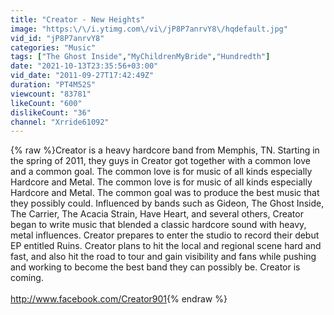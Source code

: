 ```yaml
---
title: "Creator - New Heights"
image: "https:\/\/i.ytimg.com\/vi\/jP8P7anrvY8\/hqdefault.jpg"
vid_id: "jP8P7anrvY8"
categories: "Music"
tags: ["The Ghost Inside","MyChildrenMyBride","Hundredth"]
date: "2021-10-13T23:35:56+03:00"
vid_date: "2011-09-27T17:42:49Z"
duration: "PT4M52S"
viewcount: "83781"
likeCount: "600"
dislikeCount: "36"
channel: "Xrride61092"
---
```

{% raw %}Creator is a heavy hardcore band from Memphis, TN. Starting in the spring of 2011, they guys in Creator got together with a common love and a common goal. The common love is for music of all kinds especially Hardcore and Metal. The common love is for music of all kinds especially Hardcore and Metal. The common goal was to produce the best music that they possibly could. Influenced by bands such as Gideon, The Ghost Inside, The Carrier, The Acacia Strain, Have Heart, and several others, Creator began to write music that blended a classic hardcore sound with heavy, metal influences. Creator prepares to enter the studio to record their debut EP entitled Ruins. Creator plans to hit the local and regional scene hard and fast, and also hit the road to tour and gain visibility and fans while pushing and working to become the best band they can possibly be. Creator is coming.<br /><br /><a rel="nofollow" target="blank" href="http://www.facebook.com/Creator901">http://www.facebook.com/Creator901</a>{% endraw %}
